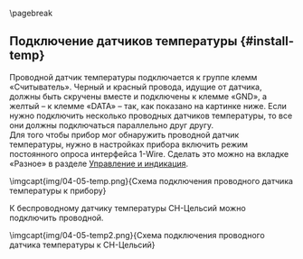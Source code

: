 \pagebreak

## Подключение датчиков температуры {#install-temp}

Проводной датчик температуры подключается к группе клемм «Считыватель». Черный и красный провода, идущие от датчика, должны быть скручены вместе и подключены к клемме «GND», а желтый – к клемме «DATA» – так, как показано на картинке ниже. Если нужно подключить несколько проводных датчиков температуры, то все они должны подключаться параллельно друг другу.   
Для того чтобы прибор мог обнаружить проводной датчик температуры, нужно в настройках прибора включить режим постоянного опроса интерфейса 1-Wire. Сделать это можно на вкладке «Разное» в разделе [Управление и индикация](#control-indication).

\imgcapt{img/04-05-temp.png}{Схема подключения проводного датчика температуры к прибору}

К беспроводному датчику температуры СН-Цельсий можно подключить проводной.

\imgcapt{img/04-05-temp2.png}{Схема подключения проводного датчика температуры к СН-Цельсий}
